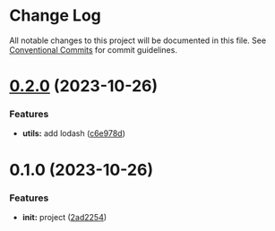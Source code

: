 # Change Log

All notable changes to this project will be documented in this file.
See [Conventional Commits](https://conventionalcommits.org) for commit guidelines.

# [0.2.0](https://github.com/docker-awesome/docker-awesome/compare/@docker-awesome/utils@0.1.0...@docker-awesome/utils@0.2.0) (2023-10-26)

### Features

- **utils:** add lodash ([c6e978d](https://github.com/docker-awesome/docker-awesome/commit/c6e978dba0e37ccd9172376b2856d2207f056d63))

# 0.1.0 (2023-10-26)

### Features

- **init:** project ([2ad2254](https://github.com/docker-awesome/docker-awesome/commit/2ad2254f8628c7a60200e46ac69a8a2ab7a649f4))
